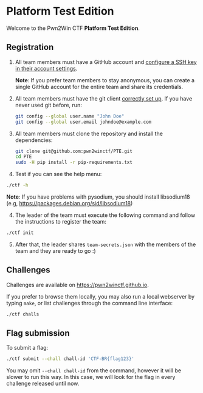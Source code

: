 # Platform Test Edition

Welcome to the Pwn2Win CTF **Platform Test Edition**.

## Registration

1. All team members must have a GitHub account and [configure a SSH key in their account settings](https://github.com/settings/keys).

   **Note**: If you prefer team members to stay anonymous, you can create a single GitHub account for the entire team and share its credentials.
   
2. All team members must have the git client [correctly set up](https://git-scm.com/book/en/v2/Getting-Started-First-Time-Git-Setup). If you have never used git before, run:
   ```bash
   git config --global user.name "John Doe"
   git config --global user.email johndoe@example.com
   ```
   
2. All team members must clone the repository and install the dependencies:
   ```bash
   git clone git@github.com:pwn2winctf/PTE.git
   cd PTE
   sudo -H pip install -r pip-requirements.txt
   ```

3. Test if you can see the help menu:
  ```bash
  ./ctf -h
  ```
  **Note**: If you have problems with pysodium, you should install libsodium18 (e.g, https://packages.debian.org/sid/libsodium18)

4. The leader of the team must execute the following command and follow the instructions to register the team:
  ```bash
  ./ctf init
  ```

5. After that, the leader shares `team-secrets.json` with the members of the team and they are ready to go :)

## Challenges

Challenges are available on https://pwn2winctf.github.io.

If you prefer to browse them locally, you may also run a local webserver by typing `make`, or list challenges through the command line interface:
```bash
./ctf challs
```

## Flag submission

To submit a flag:
```bash
./ctf submit --chall chall-id 'CTF-BR{flag123}'
```

You may omit `--chall chall-id` from the command, however it will be slower to run this way. In this case, we will look for the flag in every challenge released until now.
